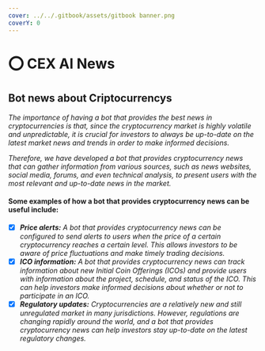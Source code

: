 ```yaml
---
cover: ../../.gitbook/assets/gitbook banner.png
coverY: 0
---
```


# ⭕ CEX AI News

## Bot news about Criptocurrencys

_The importance of having a bot that provides the best news in cryptocurrencies is that, since the cryptocurrency market is highly volatile and unpredictable, it is crucial for investors to always be up-to-date on the latest market news and trends in order to make informed decisions._

_Therefore, we have developed a bot that provides cryptocurrency news that can gather information from various sources, such as news websites, social media, forums, and even technical analysis, to present users with the most relevant and up-to-date news in the market._

#### Some examples of how a bot that provides cryptocurrency news can be useful include:

* [x] _**Price alerts:** A bot that provides cryptocurrency news can be configured to send alerts to users when the price of a certain cryptocurrency reaches a certain level. This allows investors to be aware of price fluctuations and make timely trading decisions._
* [x] _**ICO information:** A bot that provides cryptocurrency news can track information about new Initial Coin Offerings (ICOs) and provide users with information about the project, schedule, and status of the ICO. This can help investors make informed decisions about whether or not to participate in an ICO._
* [x] _**Regulatory updates:** Cryptocurrencies are a relatively new and still unregulated market in many jurisdictions. However, regulations are changing rapidly around the world, and a bot that provides cryptocurrency news can help investors stay up-to-date on the latest regulatory changes._
